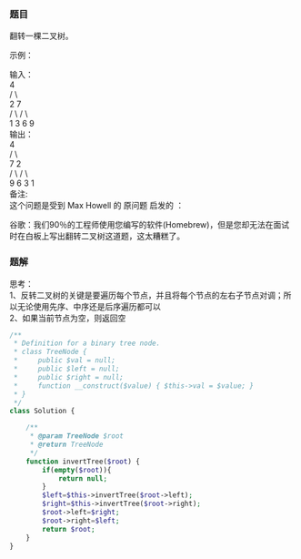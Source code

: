 ### 题目
翻转一棵二叉树。

示例：   

输入：   
     4   
   /   \   
  2     7   
 / \   / \   
1   3 6   9   
输出：   
     4   
   /   \   
  7     2   
 / \   / \   
9   6 3   1   
备注:   
这个问题是受到 Max Howell 的 原问题 启发的 ：   

谷歌：我们90％的工程师使用您编写的软件(Homebrew)，但是您却无法在面试时在白板上写出翻转二叉树这道题，这太糟糕了。

### 题解
思考：   
1、反转二叉树的关键是要遍历每个节点，并且将每个节点的左右子节点对调；所以无论使用先序、中序还是后序遍历都可以   
2、如果当前节点为空，则返回空   
```php
/**
 * Definition for a binary tree node.
 * class TreeNode {
 *     public $val = null;
 *     public $left = null;
 *     public $right = null;
 *     function __construct($value) { $this->val = $value; }
 * }
 */
class Solution {

    /**
     * @param TreeNode $root
     * @return TreeNode
     */
    function invertTree($root) {
        if(empty($root)){
            return null;
        }
        $left=$this->invertTree($root->left);
        $right=$this->invertTree($root->right);
        $root->left=$right;
        $root->right=$left;
        return $root;
    }
}
```
